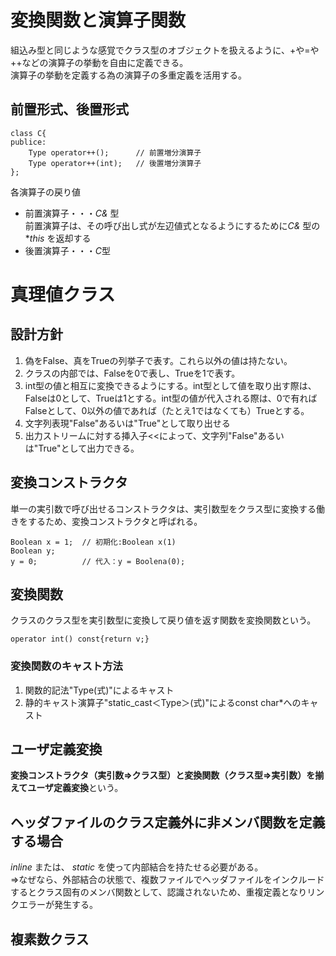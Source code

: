 # 変換関数と演算子関数
組込み型と同じような感覚でクラス型のオブジェクトを扱えるように、+や=や++などの演算子の挙動を自由に定義できる。  
演算子の挙動を定義する為の演算子の多重定義を活用する。

## 前置形式、後置形式
```
class C{
publice:
    Type operator++();      // 前置増分演算子
    Type operator++(int);   // 後置増分演算子
};
```

各演算子の戻り値
 - 前置演算子・・・*C&* 型  
    前置演算子は、その呼び出し式が左辺値式となるようにするために*C&* 型の **this* を返却する 
 - 後置演算子・・・*C*型

# 真理値クラス

## 設計方針
 1. 偽をFalse、真をTrueの列挙子で表す。これら以外の値は持たない。
 2. クラスの内部では、Falseを0で表し、Trueを1で表す。
 3. int型の値と相互に変換できるようにする。int型として値を取り出す際は、Falseは0として、Trueは1とする。int型の値が代入される際は、0で有ればFalseとして、0以外の値であれば（たとえ1ではなくても）Trueとする。
 4. 文字列表現"False"あるいは"True"として取り出せる
 5. 出力ストリームに対する挿入子<<によって、文字列"False"あるいは"True"として出力できる。

## 変換コンストラクタ
単一の実引数で呼び出せるコンストラクタは、実引数型をクラス型に変換する働きをするため、変換コンストラクタと呼ばれる。

```
Boolean x = 1;  // 初期化:Boolean x(1)
Boolean y;
y = 0;          // 代入：y = Boolena(0);
```

## 変換関数
クラスのクラス型を実引数型に変換して戻り値を返す関数を変換関数という。

```
operator int() const{return v;}
```

### 変換関数のキャスト方法
 1. 関数的記法"Type(式)"によるキャスト
 2. 静的キャスト演算子"static_cast＜Type＞(式)"によるconst char*へのキャスト

## ユーザ定義変換
**変換コンストラクタ（実引数⇒クラス型）**と**変換関数（クラス型⇒実引数）**を揃えて**ユーザ定義変換**という。

## ヘッダファイルのクラス定義外に非メンバ関数を定義する場合
*inline* または、 *static* を使って内部結合を持たせる必要がある。  
⇒なぜなら、外部結合の状態で、複数ファイルでヘッダファイルをインクルードするとクラス固有のメンバ関数として、認識されないため、重複定義となりリンクエラーが発生する。

## 複素数クラス
